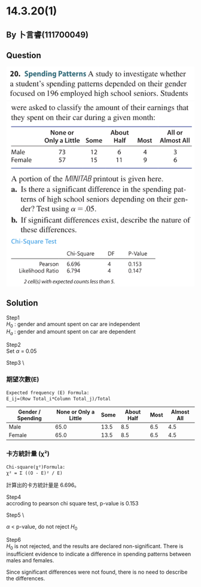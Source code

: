 # 14.3.20(1)

## By 卜言睿(111700049)

## Question
![image](https://github.com/HWTeng-Course/202402-Statistics/blob/main/Images/14.3.20.1.png)
![image](https://github.com/HWTeng-Course/202402-Statistics/blob/main/Images/14.3.20.2.png)

## Solution
Step1 \
$H_0$ : gender and amount spent on car are independent \
$H_a$ : gender and amount spent on car are dependent

Step2 \
Set $\alpha$ = 0.05

Step3 \
###  期望次數(E)
```
Expected frequency (E) Formula:
E_ij=(Row Total_i*Column Total_j)/Total
```
| Gender / Spending    | None or Only a Little | Some | About Half | Most | Almost All |
|----------------------|-----------------------|------|------------|------|------------|
| Male                 | 65.0                  | 13.5 | 8.5        | 6.5  | 4.5        |
| Female               | 65.0                  | 13.5 | 8.5        | 6.5  | 4.5        |

### 卡方統計量 (χ²)
```
Chi-square(χ²)Formula:
χ² = Σ ((O - E)² / E)
```
計算出的卡方統計量是 6.696。

Step4 \
accroding to pearson chi square test, p-value is 0.153

Step5 \

$\alpha$ < p-value, do not reject $H_0$

Step6 \
$H_0$ is not rejected, and the results are declared non-significant. There is insufficient evidence to indicate a difference in spending patterns between males and females.

Since significant differences were not found, there is no need to describe the differences.


